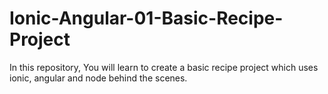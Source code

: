 # Ionic-Angular-01-Basic-Recipe-Project
In this repository, You will learn to create a basic recipe project which uses ionic, angular and node behind the scenes.
